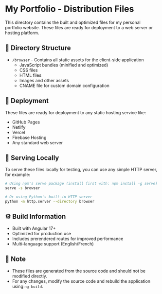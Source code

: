 # My Portfolio - Distribution Files

This directory contains the built and optimized files for my personal portfolio website. These files are ready for deployment to a web server or hosting platform.

## 📁 Directory Structure

- `/browser` - Contains all static assets for the client-side application
  - JavaScript bundles (minified and optimized)
  - CSS files
  - HTML files
  - Images and other assets
  - CNAME file for custom domain configuration

## 🚀 Deployment

These files are ready for deployment to any static hosting service like:

- GitHub Pages
- Netlify
- Vercel
- Firebase Hosting
- Any standard web server

## 🔧 Serving Locally

To serve these files locally for testing, you can use any simple HTTP server, for example:

```bash
# Using npm's serve package (install first with: npm install -g serve)
serve -s browser

# Or using Python's built-in HTTP server
python -m http.server --directory browser
```

## ⚙️ Build Information

- Built with Angular 17+
- Optimized for production use
- Includes prerendered routes for improved performance
- Multi-language support (English/French)

## 📝 Note

- These files are generated from the source code and should not be modified directly.
- For any changes, modify the source code and rebuild the application using `ng build`.

